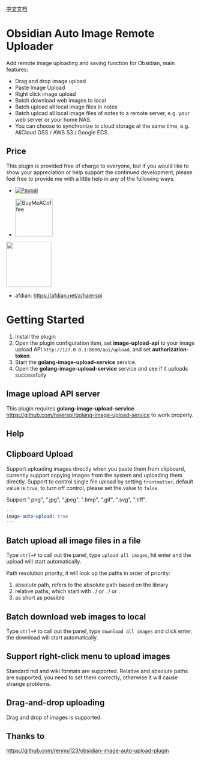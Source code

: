 [中文文档](readme-zh.md)
# Obsidian Auto Image Remote Uploader

Add remote image uploading and saving function for Obsidian, main features:

- Drag and drop image upload
- Paste Image Upload
- Right click image upload
- Batch download web images to local
- Batch upload all local image files in notes
- Batch upload all local image files of notes to a remote server, e.g. your web server or your home NAS.
- You can choose to synchronize to cloud storage at the same time, e.g. AliCloud OSS / AWS S3 / Google ECS.
## Price

This plugin is provided free of charge to everyone, but if you would like to show your appreciation or help support the continued development, please feel free to provide me with a little help in any of the following ways:

- [![Paypal](https://img.shields.io/badge/paypal-HaierSpi-yellow?style=social&logo=paypal)](https://paypal.me/haierspi)

- [<img src="https://cdn.buymeacoffee.com/buttons/v2/default-yellow.png" alt="BuyMeACoffee" width="100">](https://www.buymeacoffee.com/haierspi)
<img src="https://raw.githubusercontent.com/haierspi/obsidian-auto-image-remote-uploader/main/bmc_qr.png" style="width:120px;height:auto;">

- afdian: https://afdian.net/a/haierspi

# Getting Started

1. Install the plugin
2. Open the plugin configuration item, set **image-upload-api** to your image upload API `http://127.0.0.1:8000/api/upload`, and set **authorization-token**.
3. Start the **golang-image-upload-service** service.
4. Open the **golang-image-upload-service** service and see if it uploads successfully

## Image upload API server

This plugin requires **golang-image-upload-service** https://github.com/haierspi/golang-image-upload-service to work properly.

## Help

## Clipboard Upload

Support uploading images directly when you paste them from clipboard, currently support copying images from the system and uploading them directly.
Support to control single file upload by setting `frontmatter`, default value is `true`, to turn off control, please set the value to `false`.

Support ".png", ".jpg", ".jpeg", ".bmp", ".gif", ".svg", ".tiff".

```yaml
---
image-auto-upload: true
---
```

## Batch upload all image files in a file

Type `ctrl+P` to call out the panel, type `upload all images`, hit enter and the upload will start automatically.

Path resolution priority, it will look up the paths in order of priority:

1. absolute path, refers to the absolute path based on the library
2. relative paths, which start with . / or . / or .
3. as short as possible

## Batch download web images to local

Type `ctrl+P` to call out the panel, type `download all images` and click enter, the download will start automatically.

## Support right-click menu to upload images

Standard md and wiki formats are supported. Relative and absolute paths are supported, you need to set them correctly, otherwise it will cause strange problems.

## Drag-and-drop uploading
Drag and drop of images is supported.

## Thanks to

https://github.com/renmu123/obsidian-image-auto-upload-plugin